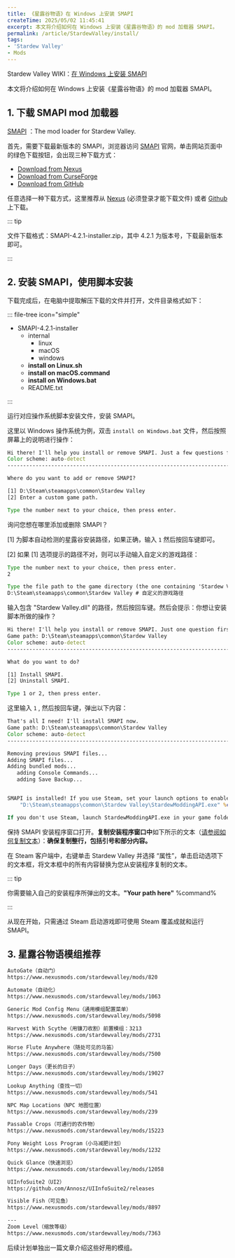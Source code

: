 ```yaml
---
title: 《星露谷物语》在 Windows 上安装 SMAPI
createTime: 2025/05/02 11:45:41
excerpt: 本文将介绍如何在 Windows 上安装《星露谷物语》的 mod 加载器 SMAPI。
permalink: /article/StardewValley/install/
tags:
- 'Stardew Valley'
- Mods
---
```




Stardew Valley WIKI：[在 Windows 上安装 SMAPI](https://stardewvalleywiki.com/Modding:Installing_SMAPI_on_Windows)

本文将介绍如何在 Windows 上安装《星露谷物语》的 mod 加载器 SMAPI。



## 1. 下载 SMAPI mod 加载器

[SMAPI](https://smapi.io/) ：The mod loader for Stardew Valley.

首先，需要下载最新版本的 SMAPI，浏览器访问 [SMAPI](https://smapi.io/) 官网，单击网站页面中的绿色下载按钮，会出现三种下载方式：

-  [Download from Nexus](https://www.nexusmods.com/stardewvalley/mods/2400)
-  [Download from CurseForge](https://www.curseforge.com/stardewvalley/utility/smapi)
-  [Download from GitHub](https://github.com/Pathoschild/SMAPI/releases/)

任意选择一种下载方式，这里推荐从 [Nexus](https://www.nexusmods.com/) (必须登录才能下载文件) 或者 [Github](https://github.com/) 上下载。

::: tip

文件下载格式：SMAPI-4.2.1-installer.zip，其中 4.2.1 为版本号，下载最新版本即可。

:::



## 2. 安装 SMAPI，使用脚本安装

下载完成后，在电脑中提取解压下载的文件并打开，文件目录格式如下：

::: file-tree icon="simple"

- SMAPI-4.2.1-installer
  - internal
    - linux
    - macOS
    - windows
  - **install on Linux.sh**
  - **install on macOS.command**
  - **install on Windows.bat**
  - README.txt

:::



运行对应操作系统脚本安装文件，安装 SMAPI。

这里以 Windows 操作系统为例，双击 `install on Windows.bat` 文件，然后按照屏幕上的说明进行操作：

```cmd
Hi there! I'll help you install or remove SMAPI. Just a few questions first.
Color scheme: auto-detect
----------------------------------------------------------------------------

Where do you want to add or remove SMAPI?

[1] D:\Steam\steamapps\common\Stardew Valley
[2] Enter a custom game path.

Type the number next to your choice, then press enter.
```

询问您想在哪里添加或删除 SMAPI？

[1] 为脚本自动检测的星露谷安装路径，如果正确，输入 `1` 然后按回车键即可。

[2] 如果 [1] 选项提示的路径不对，则可以手动输入自定义的游戏路径：

```cmd
Type the number next to your choice, then press enter.
2

Type the file path to the game directory (the one containing 'Stardew Valley.dll'), then press enter.
D:\Steam\steamapps\common\Stardew Valley # 自定义的游戏路径
```

输入包含 "Stardew Valley.dll" 的路径，然后按回车键。然后会提示：你想让安装脚本所做的操作？

```cmd
Hi there! I'll help you install or remove SMAPI. Just one question first.
Game path: D:\Steam\steamapps\common\Stardew Valley
Color scheme: auto-detect
----------------------------------------------------------------------------

What do you want to do?

[1] Install SMAPI.
[2] Uninstall SMAPI.

Type 1 or 2, then press enter.
```

这里输入 `1` , 然后按回车键，弹出以下内容：

```cmd
That's all I need! I'll install SMAPI now.
Game path: D:\Steam\steamapps\common\Stardew Valley
Color scheme: auto-detect
----------------------------------------------------------------------------

Removing previous SMAPI files...
Adding SMAPI files...
Adding bundled mods...
   adding Console Commands...
   adding Save Backup...


SMAPI is installed! If you use Steam, set your launch options to enable achievements (see smapi.io/install):
    "D:\Steam\steamapps\common\Stardew Valley\StardewModdingAPI.exe" %command%

If you don't use Steam, launch StardewModdingAPI.exe in your game folder to play with mods.
```



保持 SMAPI 安装程序窗口打开。**复制安装程序窗口中**如下所示的文本（[请参阅如何复制文本](https://community.playstarbound.com/threads/smapi-stardew-modding-api.108375/page-138#post-3292321)）：**确保复制整行，包括引号和部分内容。**

在 Steam 客户端中，右键单击 Stardew Valley 并选择 “属性”，单击启动选项下的文本框，将文本框中的所有内容替换为您从安装程序复制的文本。

::: tip

你需要输入自己的安装程序所弹出的文本。**"Your path here"** %command%

:::

从现在开始，只需通过 Steam 启动游戏即可使用 Steam 覆盖成就和运行 SMAPI。



## 3. 星露谷物语模组推荐

```txt
AutoGate（自动门）
https://www.nexusmods.com/stardewvalley/mods/820

Automate（自动化）
https://www.nexusmods.com/stardewvalley/mods/1063

Generic Mod Config Menu（通用模组配置菜单）
https://www.nexusmods.com/stardewvalley/mods/5098

Harvest With Scythe（用镰刀收割）前置模组：3213
https://www.nexusmods.com/stardewvalley/mods/2731

Horse Flute Anywhere（随处可见的马笛）
https://www.nexusmods.com/stardewvalley/mods/7500

Longer Days（更长的日子）
https://www.nexusmods.com/stardewvalley/mods/19027

Lookup Anything（查找一切）
https://www.nexusmods.com/stardewvalley/mods/541

NPC Map Locations（NPC 地图位置）
https://www.nexusmods.com/stardewvalley/mods/239

Passable Crops（可通行的农作物）
https://www.nexusmods.com/stardewvalley/mods/15223

Pony Weight Loss Program（小马减肥计划）
https://www.nexusmods.com/stardewvalley/mods/1232

Quick Glance（快速浏览）
https://www.nexusmods.com/stardewvalley/mods/12058

UIInfoSuite2（UI2）
https://github.com/Annosz/UIInfoSuite2/releases

Visible Fish（可见鱼）
https://www.nexusmods.com/stardewvalley/mods/8897

---
Zoom Level（缩放等级）
https://www.nexusmods.com/stardewvalley/mods/7363

```

后续计划单独出一篇文章介绍这些好用的模组。



